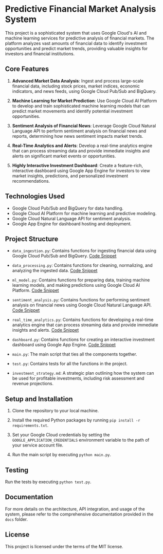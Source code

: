 # Predictive Financial Market Analysis System

This project is a sophisticated system that uses Google Cloud's AI and machine learning services for predictive analysis of financial markets. The platform analyzes vast amounts of financial data to identify investment opportunities and predict market trends, providing valuable insights for investors and financial institutions.

## Core Features

1. **Advanced Market Data Analysis**: Ingest and process large-scale financial data, including stock prices, market indices, economic indicators, and news feeds, using Google Cloud Pub/Sub and BigQuery.

2. **Machine Learning for Market Prediction**: Use Google Cloud AI Platform to develop and train sophisticated machine learning models that can predict market movements and identify potential investment opportunities.

3. **Sentiment Analysis of Financial News**: Leverage Google Cloud Natural Language API to perform sentiment analysis on financial news and reports, determining how news sentiment impacts market trends.

4. **Real-Time Analytics and Alerts**: Develop a real-time analytics engine that can process streaming data and provide immediate insights and alerts on significant market events or opportunities.

5. **Highly Interactive Investment Dashboard**: Create a feature-rich, interactive dashboard using Google App Engine for investors to view market insights, predictions, and personalized investment recommendations.

## Technologies Used

- Google Cloud Pub/Sub and BigQuery for data handling.
- Google Cloud AI Platform for machine learning and predictive modeling.
- Google Cloud Natural Language API for sentiment analysis.
- Google App Engine for dashboard hosting and deployment.

## Project Structure

- `data_ingestion.py`: Contains functions for ingesting financial data using Google Cloud Pub/Sub and BigQuery. [Code Snippet](#data_ingestion.py)

- `data_processing.py`: Contains functions for cleaning, normalizing, and analyzing the ingested data. [Code Snippet](#data_processing.py)

- `ml_model.py`: Contains functions for preparing data, training machine learning models, and making predictions using Google Cloud AI Platform. [Code Snippet](#ml_model.py)

- `sentiment_analysis.py`: Contains functions for performing sentiment analysis on financial news using Google Cloud Natural Language API. [Code Snippet](#sentiment_analysis.py)

- `real_time_analytics.py`: Contains functions for developing a real-time analytics engine that can process streaming data and provide immediate insights and alerts. [Code Snippet](#real_time_analytics.py)

- `dashboard.py`: Contains functions for creating an interactive investment dashboard using Google App Engine. [Code Snippet](#dashboard.py)

- `main.py`: The main script that ties all the components together.

- `test.py`: Contains tests for all the functions in the project.

- `investment_strategy.md`: A strategic plan outlining how the system can be used for profitable investments, including risk assessment and revenue projections.

## Setup and Installation

1. Clone the repository to your local machine.

2. Install the required Python packages by running `pip install -r requirements.txt`.

3. Set your Google Cloud credentials by setting the `GOOGLE_APPLICATION_CREDENTIALS` environment variable to the path of your service account file.

4. Run the main script by executing `python main.py`.

## Testing

Run the tests by executing `python test.py`.

## Documentation

For more details on the architecture, API integration, and usage of the system, please refer to the comprehensive documentation provided in the `docs` folder.

## License

This project is licensed under the terms of the MIT license.
